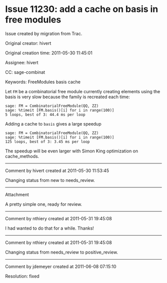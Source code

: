 # Issue 11230: add a cache on basis in free modules

Issue created by migration from Trac.

Original creator: hivert

Original creation time: 2011-05-30 11:45:01

Assignee: hivert

CC:  sage-combinat

Keywords: FreeModules basis cache

Let `FM` be a combinatorial free module currently creating elements using the basis is very slow because the family is recreated each time:

```
sage: FM = CombinatorialFreeModule(QQ, ZZ)
sage: %timeit [FM.basis()[i] for i in range(100)]
5 loops, best of 3: 44.4 ms per loop
```

Adding a cache to `basis` gives a large speedup

```
sage: FM = CombinatorialFreeModule(QQ, ZZ)
sage: %timeit [FM.basis()[i] for i in range(100)]
125 loops, best of 3: 3.45 ms per loop
```

The speedup will be even larger with Simon King optimization on cache_methods.



---

Comment by hivert created at 2011-05-30 11:53:45

Changing status from new to needs_review.


---

Attachment

A pretty simple one, ready for review.


---

Comment by nthiery created at 2011-05-31 19:45:08

I had wanted to do that for a while. Thanks!


---

Comment by nthiery created at 2011-05-31 19:45:08

Changing status from needs_review to positive_review.


---

Comment by jdemeyer created at 2011-06-08 07:15:10

Resolution: fixed
